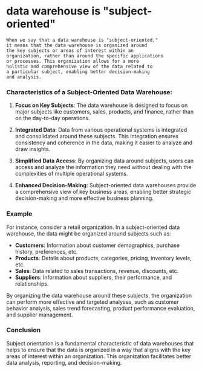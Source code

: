 # data warehouse is "subject-oriented"

	When we say that a data warehouse is "subject-oriented," 
	it means that the data warehouse is organized around 
	the key subjects or areas of interest within an
	organization, rather than around the specific applications
	or processes. This organization allows for a more 
	holistic and comprehensive view of the data related to 
	a particular subject, enabling better decision-making 
	and analysis.

### Characteristics of a Subject-Oriented Data Warehouse:

1. **Focus on Key Subjects**: The data warehouse is designed to focus on major subjects like customers, sales, products, and finance, rather than on the day-to-day operations.

2. **Integrated Data**: Data from various operational systems is integrated and consolidated around these subjects. This integration ensures consistency and coherence in the data, making it easier to analyze and draw insights.

3. **Simplified Data Access**: By organizing data around subjects, users can access and analyze the information they need without dealing with the complexities of multiple operational systems.

4. **Enhanced Decision-Making**: Subject-oriented data warehouses provide a comprehensive view of key business areas, enabling better strategic decision-making and more effective business planning.

### Example

For instance, consider a retail organization. In a subject-oriented data warehouse, the data might be organized around subjects such as:

- **Customers**: Information about customer demographics, purchase history, preferences, etc.
- **Products**: Details about products, categories, pricing, inventory levels, etc.
- **Sales**: Data related to sales transactions, revenue, discounts, etc.
- **Suppliers**: Information about suppliers, their performance, and relationships.

By organizing the data warehouse around these subjects, the organization can perform more effective and targeted analyses, such as customer behavior analysis, sales trend forecasting, product performance evaluation, and supplier management.

### Conclusion

Subject orientation is a fundamental characteristic of data warehouses that helps to ensure that the data is organized in a way that aligns with the key areas of interest within an organization. This organization facilitates better data analysis, reporting, and decision-making.